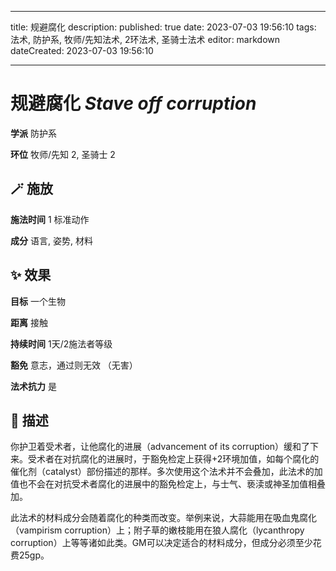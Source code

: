 
---
title: 规避腐化
description: 
published: true
date: 2023-07-03 19:56:10
tags: 法术, 防护系, 牧师/先知法术, 2环法术, 圣骑士法术
editor: markdown
dateCreated: 2023-07-03 19:56:10

---

# **规避腐化** *Stave off corruption*

**学派** 防护系 

**环位** 牧师/先知 2, 圣骑士 2

## 🪄 施放

**施法时间** 1 标准动作

**成分** 语言, 姿势, 材料

## ✨ 效果 

**目标** 一个生物 

**距离** 接触  

**持续时间** 1天/2施法者等级 

**豁免** 意志，通过则无效 （无害）

**法术抗力** 是

## 📖 描述

你护卫着受术者，让他腐化的进展（advancement of its corruption）缓和了下来。受术者在对抗腐化的进展时，于豁免检定上获得+2环境加值，如每个腐化的催化剂（catalyst）部份描述的那样。多次使用这个法术并不会叠加，此法术的加值也不会在对抗受术者腐化的进展中的豁免检定上，与士气、亵渎或神圣加值相叠加。

此法术的材料成分会随着腐化的种类而改变。举例来说，大蒜能用在吸血鬼腐化（vampirism corruption）上；附子草的嫩枝能用在狼人腐化（lycanthropy corruption）上等等诸如此类。GM可以决定适合的材料成分，但成分必须至少花费25gp。
    